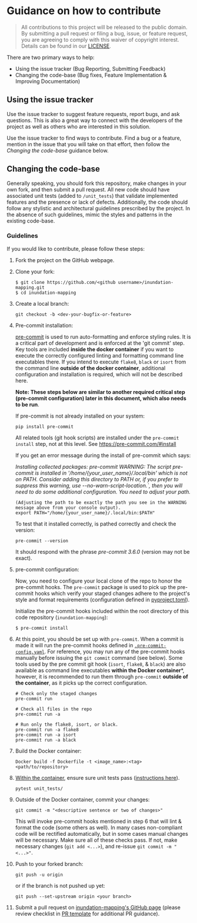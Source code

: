 # Guidance on how to contribute

> All contributions to this project will be released to the public domain.
> By submitting a pull request or filing a bug, issue, or
> feature request, you are agreeing to comply with this waiver of copyright interest.
> Details can be found in our [LICENSE](LICENSE).


There are two primary ways to help:
 - Using the issue tracker (Bug Reporting, Submitting Feedback)
 - Changing the code-base (Bug fixes, Feature Implementation & Improving Documentation)


## Using the issue tracker

Use the issue tracker to suggest feature requests, report bugs, and ask questions.
This is also a great way to connect with the developers of the project as well
as others who are interested in this solution.

Use the issue tracker to find ways to contribute. Find a bug or a feature, mention in
the issue that you will take on that effort, then follow the _Changing the code-base_
guidance below.


## Changing the code-base

Generally speaking, you should fork this repository, make changes in your
own fork, and then submit a pull request. All new code should have associated
unit tests (added to `/unit_tests`) that validate implemented features and the presence or lack of defects.
Additionally, the code should follow any stylistic and architectural guidelines
prescribed by the project. In the absence of such guidelines, mimic the styles
and patterns in the existing code-base.

### Guidelines

If you would like to contribute, please follow these steps:

1. Fork the project on the GitHub webpage.
2. Clone your fork:
    ```
    $ git clone https://github.com/<github username>/inundation-mapping.git
    $ cd inundation-mapping
    ```
3. Create a local branch:
    ```
    git checkout -b <dev-your-bugfix-or-feature>
    ```
4. Pre-commit installation:

   [pre-commit](https://pre-commit.com/) is used to run auto-formatting and enforce styling rules.
   It is a critical part of development and is enforced at the 'git commit' step. Key tools are included **inside the docker container** if you want to execute the correctly configured linting and formatting command line executables there. If you intend to execute `flake8`, `black` or `isort` from the command line **outside of the docker container**, additional configuration and installation is required, which will not be described here.
   
   **Note: These steps below are similar to another required critical step (pre-commit configuration) later in this document, which also needs to be run**.

   If pre-commit is not already installed on your system:
   ```
   pip install pre-commit
   ```
   All related tools (git hook scripts) are installed under the `pre-commit install` step, not at this level. See https://pre-commit.com/#install
   
   If you get an error message during the install of pre-commit which says:
   
   *Installing collected packages: pre-commit
       WARNING: The script pre-commit is installed in '/home/{your_user_name}/.local/bin' which is not on PATH.
       Consider adding this directory to PATH or, if you prefer to suppress this warning, use --no-warn-script-location.`,
   then you will need to do some additional configuration. You need to adjust your path.*
   ```
   (Adjusting the path to be exactly the path you see in the WARNING message above from your console output).
   export PATH="/home/{your_user_name}/.local/bin:$PATH"
   ```
   To test that it installed correctly, is pathed correctly and check the version:
   ```
   pre-commit --version
   ```
   It should respond with the phrase *pre-commit 3.6.0* (version may not be exact).


5. pre-commit configuration:
   
   Now, you need to configure your local clone of the repo to honor the pre-commit hooks.
   The `pre-commit` package is used to pick up the pre-commit hooks which verify your staged changes adhere to the project's style and format requirements (configuration defined in [pyproject.toml](/pyproject.toml)).

   Initialize the pre-commit hooks included within the root directory of this code repository (`inundation-mapping`):
    ```
    $ pre-commit install
    ```
    
6. At this point, you should be set up with `pre-commit`. When a commit is made it will run the pre-commit hooks defined in [`.pre-commit-config.yaml`](.pre-commit-config.yaml). For reference, you may run any of the pre-commit hooks manually before issuing the `git commit` command (see below). Some tools used by the pre commit git hook (`isort`, `flake8`, & `black`) are also available as command line executables **within the Docker container***, however, it is recommended to run them through `pre-commit` **outside of the container**, as it picks up the correct configuration.

   ```
   # Check only the staged changes
   pre-commit run

   # Check all files in the repo
   pre-commit run -a

   # Run only the flake8, isort, or black.
   pre-commit run -a flake8
   pre-commit run -a isort
   pre-commit run -a black
   ```
7. Build the Docker container:
    ```
    Docker build -f Dockerfile -t <image_name>:<tag> <path/to/repository>
    ```
 
8.  [Within the container](README.md#startrun-the-docker-container), ensure sure unit tests pass ([instructions here](/unit_tests/README.md)).
    ```
    pytest unit_tests/
    ```

9. Outside of the Docker container, commit your changes:
    ```
    git commit -m "<descriptive sentence or two of changes>"
    ```
    This will invoke pre-commit hooks mentioned in step 6 that will lint & format the code (some others as well). In many cases non-compliant code will be rectified automatically, but in some cases manual changes will be necessary. Make sure all of these checks pass. If not, make necessary changes (`git add <...>`), and re-issue `git commit -m "<...>"`.
   
10. Push to your forked branch:
    ```
    git push -u origin
    ```
    or if the branch is not pushed up yet:
    ```
    git push --set-upstream origin <your branch>
    ```

11. Submit a pull request on [inundation-mapping's GitHub page](https://github.com/NOAA-OWP/inundation-mapping) (please review checklist in [PR template](/.github/PULL_REQUEST_TEMPLATE.md) for additional PR guidance).
   
